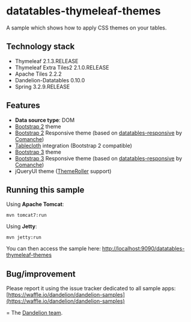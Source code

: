 datatables-thymeleaf-themes
=================================================================

A sample which shows how to apply CSS themes on your tables.

## Technology stack

 - Thymeleaf 2.1.3.RELEASE
 - Thymeleaf Extra Tiles2 2.1.0.RELEASE
 - Apache Tiles 2.2.2
 - Dandelion-Datatables 0.10.0
 - Spring 3.2.9.RELEASE

## Features
		
- __Data source type__: DOM
 - [Bootstrap 2](http://getbootstrap.com/2.3.2/) theme
 - [Bootstrap 2](http://getbootstrap.com/2.3.2/) Responsive theme (based on [datatables-responsive](https://github.com/Comanche/datatables-responsive) by [Comanche](https://github.com/Comanche))
 - [Tablecloth](https://github.com/bwsewell/tablecloth) integration (Bootstrap 2 compatible)
 - [Bootstrap 3](http://getbootstrap.com/) theme
 - [Bootstrap 3](http://getbootstrap.com/) Responsive theme (based on [datatables-responsive](https://github.com/Comanche/datatables-responsive) by [Comanche](https://github.com/Comanche))
 - jQueryUI theme ([ThemeRoller](http://jqueryui.com/themeroller/) support)

## Running this sample

Using __Apache Tomcat__:

    mvn tomcat7:run

Using __Jetty__:

    mvn jetty:run

You can then access the sample here: [http://localhost:9090/datatables-thymeleaf-themes](http://localhost:9090/datatables-thymeleaf-themes)

## Bug/improvement

Please report it using the issue tracker dedicated to all sample apps: [https://waffle.io/dandelion/dandelion-samples](https://waffle.io/dandelion/dandelion-samples)

=
The [Dandelion team](http://dandelion.github.io/team/).